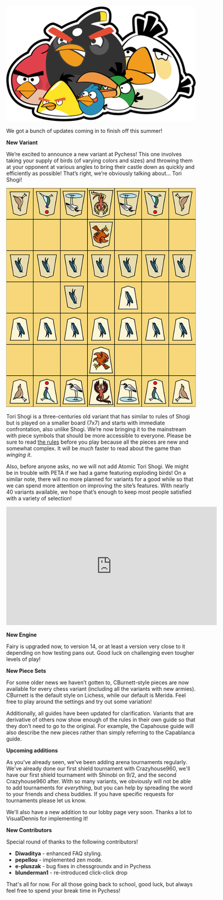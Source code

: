 ![Some Birds](https://github.com/gbtami/pychess-variants/blob/master/static/images/AngryBirds.png)

We got a bunch of updates coming in to finish off this summer!

**New Variant**

We’re excited to announce a new variant at Pychess! This one involves taking your supply of birds (of varying colors and sizes) and throwing them at your opponent at various angles to bring their castle down as quickly and efficiently as possible! That’s right, we’re obviously talking about… Tori Shogi!

![Tori Shogi](https://github.com/gbtami/pychess-variants/blob/master/static/images/ShogiGuide/ToriIntl.png)

Tori Shogi is a three-centuries old variant that has similar to rules of Shogi but is played on a smaller board (7x7) and starts with immediate confrontation, also unlike Shogi. We’re now bringing it to the mainstream with piece symbols that should be more accessible to everyone. Please be sure to read [the rules](https://www.pychess.org/variants/torishogi) before you play because all the pieces are new and somewhat complex. It will be *much* faster to read about the game than *winging it*.

Also, before anyone asks, no we will not add Atomic Tori Shogi. We might be in trouble with PETA if we had a game featuring exploding birds! On a similar note, there will no more planned for variants for a good while so that we can spend more attention on improving the site’s features. With nearly 40 variants available, we hope that’s enough to keep most people satisfied with a variety of selection!
<iframe width="560" height="315" src="https://www.youtube.com/embed/2WNrx2jq184" title="YouTube video player" frameborder="0" allow="accelerometer; autoplay; clipboard-write; encrypted-media; gyroscope; picture-in-picture" allowfullscreen></iframe>


**New Engine**

Fairy is upgraded now, to version 14, or at least a version very close to it depending on how testing pans out. Good luck on challenging even tougher levels of play!

**New Piece Sets**

For some older news we haven’t gotten to, CBurnett-style pieces are now available for every chess variant (including all the variants with new armies). CBurnett is the default style on Lichess, while our default is Merida. Feel free to play around the settings and try out some variation!

Additionally, all guides have been updated for clarification. Variants that are derivative of others now show enough of the rules in their own guide so that they don’t need to go to the original. For example, the Capahouse guide will also describe the new pieces rather than simply referring to the Capablanca guide.

**Upcoming additions**

As you've already seen, we've been adding arena tournaments regularly. We've already done our first shield tournament with Crazyhouse960, we'll have our first shield tournament with Shinobi on 9/2, and the second Crazyhouse960 after. With so many variants, we obviously will not be able to add tournaments for *everything*, but you can help by spreading the word to your friends and chess buddies. If you have specific requests for tournaments please let us know.

We'll also have a new addition to our lobby page very soon. Thanks a lot to VisualDennis for implementing it!

**New Contributors**

Special round of thanks to the following contributors!

* **Diwaditya** - enhanced FAQ styling.
* **pepellou** - implemented zen mode.
* **e-pluszak** - bug fixes in chessgroundx and in Pychess
* **blunderman1** - re-introduced click-click drop

That's all for now. For all those going back to school, good luck, but always feel free to spend your break time in Pychess!
